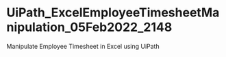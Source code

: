 # UiPath_ExcelEmployeeTimesheetManipulation_05Feb2022_2148
Manipulate Employee Timesheet in Excel using UiPath
